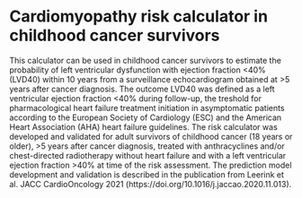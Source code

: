 # Cardiomyopathy risk calculator in childhood cancer survivors
 <p>This calculator can be used in childhood cancer survivors to estimate the probability of left ventricular dysfunction 
                with ejection fraction <40% (LVD40) within 10 years from a surveillance echocardiogram obtained at >5 years after cancer diagnosis.   
                The outcome LVD40 was defined as a left ventricular ejection fraction <40% during follow-up, 
                the treshold for pharmacological heart failure treatment initiation in asymptomatic patients according to 
                the European Society of Cardiology (ESC) and the American Heart Association (AHA) heart failure guidelines.
                The risk calculator was developed and validated for adult survivors of childhood cancer (18 years or older), >5 years after cancer diagnosis, treated with anthracyclines and/or chest-directed radiotherapy
                without heart failure and with a left ventricular ejection fraction >40% at time of the risk assessment.
                The prediction model development and validation is described in the publication from Leerink et al. JACC CardioOncology 2021 (https://doi.org/10.1016/j.jaccao.2020.11.013).
                </p>
